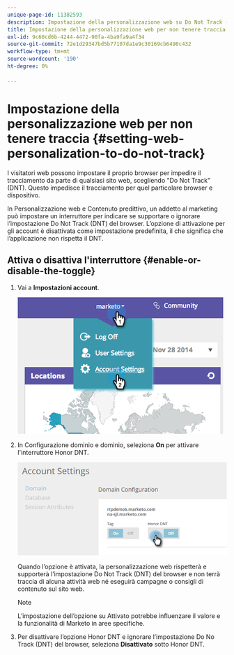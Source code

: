 ```yaml
---
unique-page-id: 11382593
description: Impostazione della personalizzazione web su Do Not Track - Marketo Docs - Documentazione del prodotto
title: Impostazione della personalizzazione web per non tenere traccia
exl-id: 9c60cd6b-4244-4472-90fa-4ba9fa9a4f34
source-git-commit: 72e1d29347bd5b77107da1e9c30169cb6490c432
workflow-type: tm+mt
source-wordcount: '190'
ht-degree: 0%

---
```


# Impostazione della personalizzazione web per non tenere traccia {#setting-web-personalization-to-do-not-track}

I visitatori web possono impostare il proprio browser per impedire il tracciamento da parte di qualsiasi sito web, scegliendo &quot;Do Not Track&quot; (DNT). Questo impedisce il tracciamento per quel particolare browser e dispositivo.

In Personalizzazione web e Contenuto predittivo, un addetto al marketing può impostare un interruttore per indicare se supportare o ignorare l’impostazione Do Not Track (DNT) del browser. L’opzione di attivazione per gli account è disattivata come impostazione predefinita, il che significa che l’applicazione non rispetta il DNT.

## Attiva o disattiva l&#39;interruttore {#enable-or-disable-the-toggle}

1. Vai a **Impostazioni account**.

   ![](assets/image2014-12-1-23-3a3-3a12.png)

1. In Configurazione dominio e dominio, seleziona **On** per attivare l&#39;interruttore Honor DNT.

   ![](assets/two-1.png)

   Quando l’opzione è attivata, la personalizzazione web rispetterà e supporterà l’impostazione Do Not Track (DNT) del browser e non terrà traccia di alcuna attività web né eseguirà campagne o consigli di contenuto sul sito web.

   >[!NOTE]
   >
   >L’impostazione dell’opzione su Attivato potrebbe influenzare il valore e la funzionalità di Marketo in aree specifiche.

1. Per disattivare l’opzione Honor DNT e ignorare l’impostazione Do No Track (DNT) del browser, seleziona **Disattivato** sotto Honor DNT.
